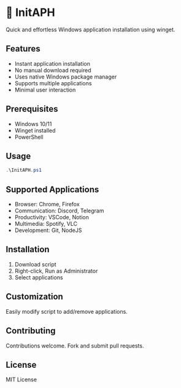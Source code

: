 # 🚀 InitAPH

Quick and effortless Windows application installation using winget.

## Features

- Instant application installation
- No manual download required
- Uses native Windows package manager
- Supports multiple applications
- Minimal user interaction

## Prerequisites

- Windows 10/11
- Winget installed
- PowerShell

## Usage

```powershell
.\InitAPH.ps1
```

## Supported Applications

- Browser: Chrome, Firefox
- Communication: Discord, Telegram
- Productivity: VSCode, Notion
- Multimedia: Spotify, VLC
- Development: Git, NodeJS

## Installation

1. Download script
2. Right-click, Run as Administrator
3. Select applications

## Customization

Easily modify script to add/remove applications.

## Contributing

Contributions welcome. Fork and submit pull requests.

## License

MIT License
